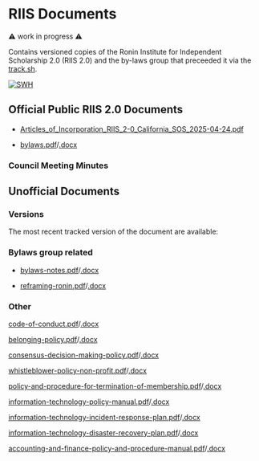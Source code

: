 # RIIS Documents
⚠️  work in progress ⚠️

Contains versioned copies of the Ronin Institute for Independent Scholarship 2.0 (RIIS 2.0) and the by-laws group that preceeded it via the [track.sh](./track.sh).

[![SWH](https://archive.softwareheritage.org/badge/origin/https://github.com/RoninInstitute/docs/)](https://archive.softwareheritage.org/browse/origin/?origin_url=https://github.com/RoninInstitute/docs)

## Official Public RIIS 2.0 Documents

 * [Articles_of_Incorporation_RIIS_2-0_California_SOS_2025-04-24.pdf](./Articles_of_Incorporation_RIIS_2-0_California_SOS_2025-04-24.pdf)

 * [bylaws.pdf](./bylaws.pdf)/[.docx](./bylaws.docx)

### Council Meeting Minutes
  
## Unofficial Documents

### Versions

The most recent tracked version of the document are available:

### Bylaws group related

* [bylaws-notes.pdf](./bylaws-notes.pdf)/[.docx](./bylaws-notes.docx)

* [reframing-ronin.pdf](./reframing-ronin.pdf)/[.docx](./reframing-ronin.docx)

### Other

[code-of-conduct.pdf](./code-of-conduct.pdf)/[.docx](./code-of-conduct.docx)

[belonging-policy.pdf](./belonging-policy.pdf)/[.docx](./belonging-policy.docx)

[consensus-decision-making-policy.pdf](./consensus-decision-making-policy.pdf)/[.docx](./consensus-decision-making-policy.docx)

[whistleblower-policy-non-profit.pdf](./whistleblower-policy-non-profit.pdf)/[.docx](./whistleblower-policy-non-profit.docx)

[policy-and-procedure-for-termination-of-membership.pdf](./policy-and-procedure-for-termination-of-membership.pdf)/[.docx](./policy-and-procedure-for-termination-of-membership.docx)

[information-technology-policy-manual.pdf](./information-technology-policy-manual.pdf)/[.docx](./information-technology-policy-manual.docx)

[information-technology-incident-response-plan.pdf](./information-technology-incident-response-plan.pdf)/[.docx](./information-technology-incident-response-plan.docx)

[information-technology-disaster-recovery-plan.pdf](./information-technology-disaster-recovery-plan.pdf)/[.docx](./information-technology-disaster-recovery-plan.docx)

[accounting-and-finance-policy-and-procedure-manual.pdf](./accounting-and-finance-policy-and-procedure-manual.pdf)/[.docx](./accounting-and-finance-policy-and-procedure-manual.docx)


